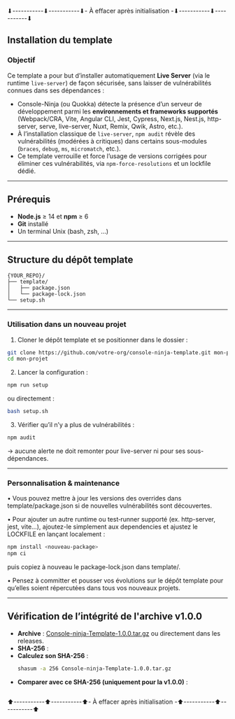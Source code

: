 ⬇︎-----------⬇︎-----------⬇︎- À effacer après initialisation -⬇︎-----------⬇︎-----------⬇︎



## Installation du template

### Objectif  
Ce template a pour but d’installer automatiquement **Live Server** (via le runtime `live-server`) de façon sécurisée, sans laisser de vulnérabilités connues dans ses dépendances :

- Console-Ninja (ou Quokka) détecte la présence d’un serveur de développement parmi les **environnements et frameworks supportés** (Webpack/CRA, Vite, Angular CLI, Jest, Cypress, Next.js, Nest.js, http-server, serve, live-server, Nuxt, Remix, Qwik, Astro, etc.).  
- À l’installation classique de `live-server`, `npm audit` révèle des vulnérabilités (modérées à critiques) dans certains sous-modules (`braces`, `debug`, `ms`, `micromatch`, etc.).  
- Ce template verrouille et force l’usage de versions corrigées pour éliminer ces vulnérabilités, via `npm-force-resolutions` et un lockfile dédié.

---

## Prérequis  
- **Node.js** ≥ 14 et **npm** ≥ 6  
- **Git** installé  
- Un terminal Unix (bash, zsh, …)

---

## Structure du dépôt template  
```text
{YOUR_REPO}/
├── template/
│   ├── package.json
│   └── package-lock.json
└── setup.sh
```

---

### Utilisation dans un nouveau projet

1.    Cloner le dépôt template et se positionner dans le dossier :
```bash 
git clone https://github.com/votre-org/console-ninja-template.git mon-projet
cd mon-projet
```
2.    Lancer la configuration :
```bash
npm run setup
```
  ou directement :
```bash
bash setup.sh
```
3.    Vérifier qu’il n’y a plus de vulnérabilités :
```bash
npm audit
```
→ aucune alerte ne doit remonter pour live-server ni pour ses sous-dépendances.

---

### Personnalisation & maintenance

 •    Vous pouvez mettre à jour les versions des overrides dans template/package.json si de nouvelles vulnérabilités sont découvertes.
  
 •    Pour ajouter un autre runtime ou test‐runner supporté (ex. http-server, jest, vite…), ajoutez-le simplement aux dependencies et ajustez le LOCKFILE en lançant localement :
```bash
npm install <nouveau-package>
npm ci
```
puis copiez à nouveau le package-lock.json dans template/.

 •    Pensez à committer et pousser vos évolutions sur le dépôt template pour qu’elles soient répercutées dans tous vos nouveaux projets.

 ---

 ## Vérification de l’intégrité de l'archive v1.0.0

- **Archive** : [Console-ninja-Template-1.0.0.tar.gz](https://github.com/Anthony-Faria-dos-santos/console-ninja-template/archive/refs/tags/v1.0.0.tar.gz) ou directement dans les releases.
- **SHA-256** : 
- **Calculez son SHA-256** :
   ```bash
   shasum -a 256 Console-ninja-Template-1.0.0.tar.gz
   ```
- **Comparer avec ce SHA-256 (uniquement pour la v1.0.0)** : 
    ```bash
    
    ```



⬆︎-----------⬆︎-----------⬆︎- À effacer après initialisation -⬆︎-----------⬆︎-----------⬆︎
